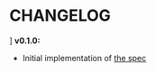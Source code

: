 # CHANGELOG
]
**v0.1.0:**
- Initial implementation of [the spec](https://github.com/sqids/sqids-spec)